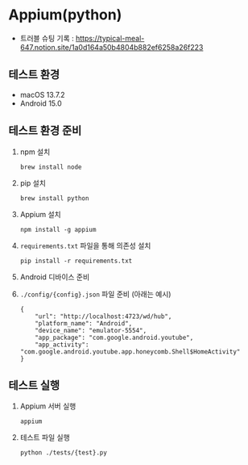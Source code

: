 # Appium(python)

- 트러블 슈팅 기록 : https://typical-meal-647.notion.site/1a0d164a50b4804b882ef6258a26f223

## 테스트 환경
- macOS 13.7.2
- Android 15.0

## 테스트 환경 준비 

1. npm 설치
    ```
    brew install node
    ```

2. pip 설치
    ```
    brew install python
    ```

3. Appium 설치
    ```
    npm install -g appium
    ```

4. `requirements.txt` 파일을 통해 의존성 설치
    ```
    pip install -r requirements.txt
    ```

5. Android 디바이스 준비

6. `./config/{config}.json` 파일 준비 (아래는 예시)
    ```
    {
        "url": "http://localhost:4723/wd/hub",
        "platform_name": "Android",
        "device_name": "emulator-5554",
        "app_package": "com.google.android.youtube",
        "app_activity": "com.google.android.youtube.app.honeycomb.Shell$HomeActivity"
    }
    ```

## 테스트 실행
1. Appium 서버 실행
    ```
    appium
    ```

2. 테스트 파일 실행
    ```
    python ./tests/{test}.py
    ```